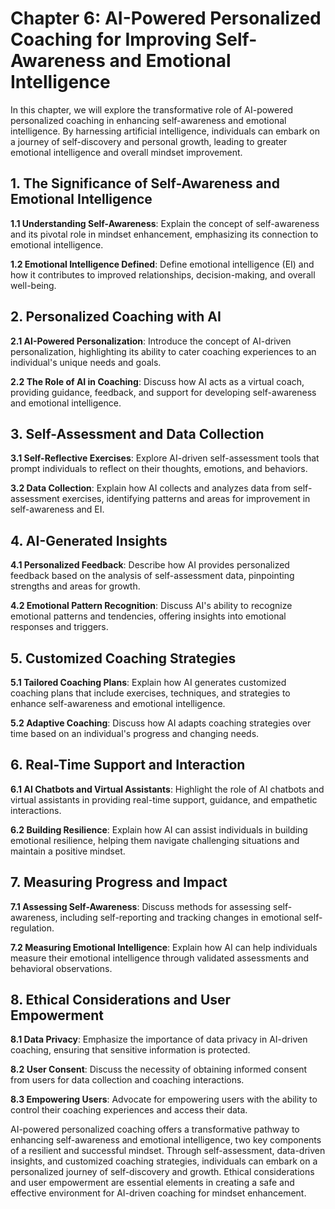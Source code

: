 Chapter 6: AI-Powered Personalized Coaching for Improving Self-Awareness and Emotional Intelligence
===================================================================================================

In this chapter, we will explore the transformative role of AI-powered personalized coaching in enhancing self-awareness and emotional intelligence. By harnessing artificial intelligence, individuals can embark on a journey of self-discovery and personal growth, leading to greater emotional intelligence and overall mindset improvement.

**1. The Significance of Self-Awareness and Emotional Intelligence**
--------------------------------------------------------------------

**1.1 Understanding Self-Awareness**: Explain the concept of self-awareness and its pivotal role in mindset enhancement, emphasizing its connection to emotional intelligence.

**1.2 Emotional Intelligence Defined**: Define emotional intelligence (EI) and how it contributes to improved relationships, decision-making, and overall well-being.

**2. Personalized Coaching with AI**
------------------------------------

**2.1 AI-Powered Personalization**: Introduce the concept of AI-driven personalization, highlighting its ability to cater coaching experiences to an individual's unique needs and goals.

**2.2 The Role of AI in Coaching**: Discuss how AI acts as a virtual coach, providing guidance, feedback, and support for developing self-awareness and emotional intelligence.

**3. Self-Assessment and Data Collection**
------------------------------------------

**3.1 Self-Reflective Exercises**: Explore AI-driven self-assessment tools that prompt individuals to reflect on their thoughts, emotions, and behaviors.

**3.2 Data Collection**: Explain how AI collects and analyzes data from self-assessment exercises, identifying patterns and areas for improvement in self-awareness and EI.

**4. AI-Generated Insights**
----------------------------

**4.1 Personalized Feedback**: Describe how AI provides personalized feedback based on the analysis of self-assessment data, pinpointing strengths and areas for growth.

**4.2 Emotional Pattern Recognition**: Discuss AI's ability to recognize emotional patterns and tendencies, offering insights into emotional responses and triggers.

**5. Customized Coaching Strategies**
-------------------------------------

**5.1 Tailored Coaching Plans**: Explain how AI generates customized coaching plans that include exercises, techniques, and strategies to enhance self-awareness and emotional intelligence.

**5.2 Adaptive Coaching**: Discuss how AI adapts coaching strategies over time based on an individual's progress and changing needs.

**6. Real-Time Support and Interaction**
----------------------------------------

**6.1 AI Chatbots and Virtual Assistants**: Highlight the role of AI chatbots and virtual assistants in providing real-time support, guidance, and empathetic interactions.

**6.2 Building Resilience**: Explain how AI can assist individuals in building emotional resilience, helping them navigate challenging situations and maintain a positive mindset.

**7. Measuring Progress and Impact**
------------------------------------

**7.1 Assessing Self-Awareness**: Discuss methods for assessing self-awareness, including self-reporting and tracking changes in emotional self-regulation.

**7.2 Measuring Emotional Intelligence**: Explain how AI can help individuals measure their emotional intelligence through validated assessments and behavioral observations.

**8. Ethical Considerations and User Empowerment**
--------------------------------------------------

**8.1 Data Privacy**: Emphasize the importance of data privacy in AI-driven coaching, ensuring that sensitive information is protected.

**8.2 User Consent**: Discuss the necessity of obtaining informed consent from users for data collection and coaching interactions.

**8.3 Empowering Users**: Advocate for empowering users with the ability to control their coaching experiences and access their data.

AI-powered personalized coaching offers a transformative pathway to enhancing self-awareness and emotional intelligence, two key components of a resilient and successful mindset. Through self-assessment, data-driven insights, and customized coaching strategies, individuals can embark on a personalized journey of self-discovery and growth. Ethical considerations and user empowerment are essential elements in creating a safe and effective environment for AI-driven coaching for mindset enhancement.
